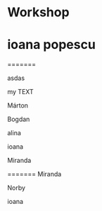 


# Workshop


ioana popescu
=======
=======

asdas


my TEXT 


Márton

Bogdan


alina

ioana


Miranda


=======
Miranda



Norby



ioana